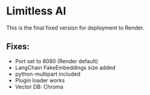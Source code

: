# Limitless AI

This is the final fixed version for deployment to Render.

## Fixes:
- Port set to 8080 (Render default)
- LangChain FakeEmbeddings size added
- python-multipart included
- Plugin loader works
- Vector DB: Chroma

